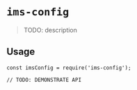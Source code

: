 # `ims-config`

> TODO: description

## Usage

```
const imsConfig = require('ims-config');

// TODO: DEMONSTRATE API
```

